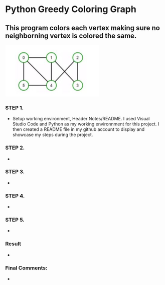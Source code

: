 # Python Greedy Coloring Graph

## This program colors each vertex making sure no neighborning vertex is colored the same.

<img src="Images/1.JPG" width="300" >
  
 ### STEP 1.
* Setup working environment, Header Notes/README.
I used Visual Studio Code and Python as my working environnment for this project. I then created a README file in my github account to display
and showcase my steps during the project. 

### STEP 2.
* 

### STEP 3.
* 

### STEP 4.
* 

### STEP 5. 
* 

### Result
* 

### Final Comments:
* 
